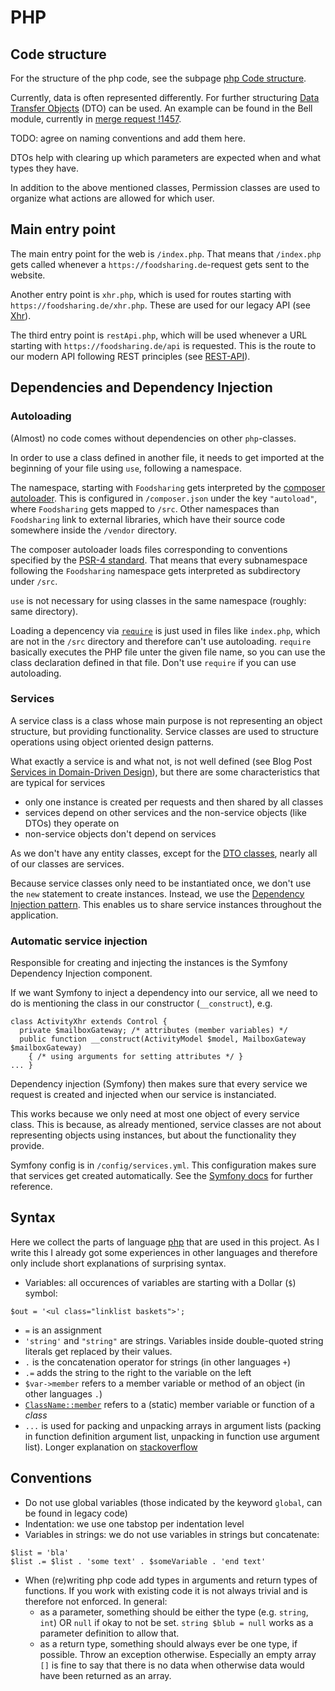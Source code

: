 # PHP

## Code structure

For the structure of the php code, see the subpage [php Code structure](php-structure.md).

Currently, data is often represented differently. 
For further structuring  [Data Transfer Objects](https://en.wikipedia.org/wiki/Data_transfer_object) (DTO) can be used. An example can be found in the Bell module, currently in [merge request !1457](https://gitlab.com/foodsharing-dev/foodsharing/-/merge_requests/1457). 

TODO: agree on naming conventions and add them here.

DTOs help with clearing up which parameters are expected when and what types they have. 

In addition to the above mentioned classes, Permission classes are used to organize what actions are allowed for which user.

## Main entry point

The main entry point for the web is `/index.php`.
That means that `/index.php` gets called whenever a `https://foodsharing.de`-request gets sent to the website.

Another entry point is `xhr.php`, which is used for routes starting with `https://foodsharing.de/xhr.php`. These are 
used for our legacy API (see [Xhr](requests.md#xhr)).

The third entry point is `restApi.php`, which will be used whenever a URL starting with `https://foodsharing.de/api` is
requested. This is the route to our modern API following REST principles (see [REST-API](requests.md#rest-api)).

## Dependencies and Dependency Injection

### Autoloading

(Almost) no code comes without dependencies on other `php`-classes.

In order to use a class defined in another file, it needs to get imported at the beginning of your file
using `use`, following a namespace.

The namespace, starting with `Foodsharing` gets interpreted by the [composer autoloader](https://getcomposer.org).
This is configured in `/composer.json` under the key `"autoload"`, where `Foodsharing` gets mapped to `/src`.
Other namespaces than `Foodsharing` link to external libraries, which have their source code somewhere inside
the `/vendor` directory.

The composer autoloader loads files corresponding to conventions specified by the [PSR-4 standard](https://www.php-fig.org/psr/psr-4/).
That means that every subnamespace following the `Foodsharing` namespace gets interpreted as subdirectory under
`/src`.

`use` is not necessary for using classes in the same namespace (roughly: same directory).

Loading a depencency via [`require`](https://secure.php.net/manual/de/function.require.php) is just used in files
like `index.php`, which are not in the `/src` directory and therefore can't use autoloading.
`require` basically executes the PHP file unter the given file name, so you can use the class declaration defined in
that file. Don't use `require` if you can use autoloading.

### Services 

A service class is a class whose main purpose is not representing an object structure,
but providing functionality. Service classes are used to structure operations 
using object oriented design patterns. 

What exactly a service is and what not, is not well defined (see Blog Post
[Services in Domain-Driven Design](http://gorodinski.com/blog/2012/04/14/services-in-domain-driven-design-ddd/)),
but there are some characteristics that are typical for services
- only one instance is created per requests and then shared by 
all classes
- services depend on other services and the non-service objects (like DTOs) they operate on
- non-service objects don't depend on services

As we don't have any entity classes, except for the [DTO classes](php-structure.md#data-transfer-objects), nearly all
of our classes are services.

Because service classes only need to be instantiated once, we don't use
the `new` statement to create instances. Instead, we use the 
[Dependency Injection pattern](https://en.wikipedia.org/wiki/Dependency_injection).
This enables us to share service instances throughout the application.

### Automatic service injection

Responsible for creating and injecting the instances is the Symfony Dependency
Injection component. 

If we want Symfony to inject a dependency into our service, all we need to do is mentioning
 the class in our constructor (`__construct`), e.g.
```
class ActivityXhr extends Control {
  private $mailboxGateway; /* attributes (member variables) */
  public function __construct(ActivityModel $model, MailboxGateway $mailboxGateway)
    { /* using arguments for setting attributes */ }
... }
```
Dependency injection (Symfony) then makes sure that every service we request is created and
injected when our service is instanciated.

This works because we only need at most one object of every service class. This is because,
as already mentioned, service classes are not about representing objects using instances, 
but about the functionality they provide.

Symfony config is in `/config/services.yml`. This configuration makes sure that services
get created automatically. See the [Symfony docs](https://symfony.com/doc/current/service_container.html)
for further reference.

<!-- TODO: when does [Symfony](https://symfony.com/doc) work? -->

## Syntax

Here we collect the parts of language [php](https://secure.php.net/docs.php) that are used in this project.
As I write this I already got some experiences in other languages and therefore only include short explanations of surprising syntax.

- Variables: all occurences of variables are starting with a Dollar (`$`) symbol:
```
$out = '<ul class="linklist baskets">';
```
- `=` is an assignment
- `'string'` and `"string"` are strings. Variables inside double-quoted string literals get replaced by their values.
- `.` is the concatenation operator for strings (in other languages `+`)
- `.=` adds the string to the right to the variable on the left
- `$var->member` refers to a member variable or method of an object (in other languages `.`)
- [`ClassName::member`](https://secure.php.net/manual/de/language.oop5.paamayim-nekudotayim.php) refers to a (static) member variable or function of a _class_
- `...` is used for packing and unpacking arrays in argument lists
  (packing in function definition argument list, unpacking in
  function use argument list). Longer explanation on [stackoverflow](https://stackoverflow.com/a/57992172)

## Conventions

- Do not use global variables (those indicated by the keyword `global`, can be found in legacy code)
- Indentation: we use one tabstop per indentation level
- Variables in strings: we do not use variables in strings but concatenate:
```
$list = 'bla'
$list .= $list . 'some text' . $someVariable . 'end text'
```
- When (re)writing php code add types in arguments and return types of functions. If you work with existing code it is not always trivial and is therefore not enforced. In general:
  -  as a parameter, something should be either the type (e.g. `string`, `int`) OR `null` if okay to not be set. `string $blub = null` works as a parameter definition to allow that.
  - as a return type, something should always ever be one type, if possible. Throw an exception otherwise. Especially an empty array `[]` is fine to say that there is no data when otherwise data would have been returned as an array.
